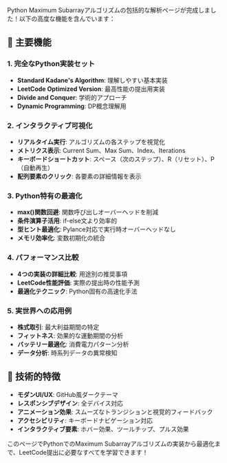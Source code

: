 Python Maximum Subarrayアルゴリズムの包括的な解析ページが完成しました！以下の高度な機能を含んでいます：

## 🎯 **主要機能**

### **1. 完全なPython実装セット**
- **Standard Kadane's Algorithm**: 理解しやすい基本実装
- **LeetCode Optimized Version**: 最高性能の提出用実装
- **Divide and Conquer**: 学術的アプローチ
- **Dynamic Programming**: DP概念理解用

### **2. インタラクティブ可視化**
- **リアルタイム実行**: アルゴリズムの各ステップを視覚化
- **メトリクス表示**: Current Sum、Max Sum、Index、Iterations
- **キーボードショートカット**: スペース（次のステップ）、R（リセット）、P（自動再生）
- **配列要素のクリック**: 各要素の詳細情報を表示

### **3. Python特有の最適化**
- **max()関数回避**: 関数呼び出しオーバーヘッドを削減
- **条件演算子活用**: if-else文より効率的
- **型ヒント最適化**: Pylance対応で実行時オーバーヘッドなし
- **メモリ効率化**: 変数初期化の統合

### **4. パフォーマンス比較**
- **4つの実装の詳細比較**: 用途別の推奨事項
- **LeetCode性能評価**: 実際の提出時の性能予測
- **最適化テクニック**: Python固有の高速化手法

### **5. 実世界への応用例**
- **株式取引**: 最大利益期間の特定
- **フィットネス**: 効果的な運動期間の分析
- **バッテリー最適化**: 消費電力パターン分析
- **データ分析**: 時系列データの異常検知

## 🚀 **技術的特徴**

- **モダンUI/UX**: GitHub風ダークテーマ
- **レスポンシブデザイン**: 全デバイス対応
- **アニメーション効果**: スムーズなトランジションと視覚的フィードバック
- **アクセシビリティ**: キーボードナビゲーション対応
- **インタラクティブ要素**: ホバー効果、ツールチップ、プルス効果

このページでPythonでのMaximum Subarrayアルゴリズムの実装から最適化まで、LeetCode提出に必要なすべてを学習できます！